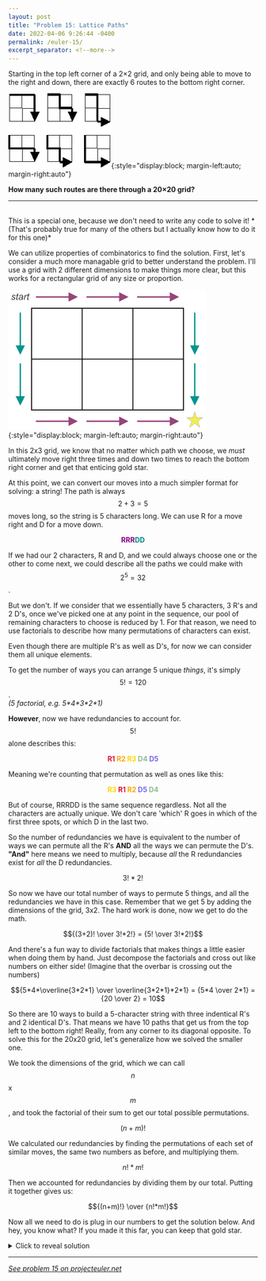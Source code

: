 ```yaml
---
layout: post
title: "Problem 15: Lattice Paths"
date: 2022-04-06 9:26:44 -0400
permalink: /euler-15/
excerpt_separator: <!--more-->
---
```

Starting in the top left corner of a 2×2 grid, and only being able to move to the right and down, there are exactly 6 routes to the bottom right corner.

![Lattice Paths](/assets/latticepaths.png){:style="display:block; margin-left:auto; margin-right:auto"}

**How many such routes are there through a 20×20 grid?**
<!--more-->

***
<br>
This is a special one, because we don't need to write any code to solve it!  
*(That's probably true for many of the others but I actually know how to do it for this one)*

We can utilize properties of combinatorics to find the solution. First, let's consider a much more
managable grid to better understand the problem. I'll use a grid with 2 different dimensions to make things more clear,
but this works for a rectangular grid of any size or proportion.

![2x3 Grid](/assets/goldstar.png){:style="display:block; margin-left:auto; margin-right:auto"}

In this 2x3 grid, we know that no matter which path we choose, we *must* ultimately move right three times
and down two times to reach the bottom right corner and get that enticing gold star.

At this point, we can convert our moves into a much simpler format for solving: a string!
The path is always $$2+3=5$$ moves long, so the string is 5 characters long. We can use R for a move right and D for a move down.

<p style="text-align:center">
<b><span style="color:Purple">RRR</span><span style="color:DarkCyan">DD</span></b>
</p>

If we had our 2 characters, R and D, and we could always choose one or the other to come next, we could describe all the paths we could make with $$2^5=32$$.

But we don't. If we consider that we essentially have 5 characters, 3 R's and 2 D's, once we've picked one at any point in the sequence, our pool of remaining characters to choose is reduced by 1.
For that reason, we need to use factorials to describe how many permutations of characters can exist.

Even though there are multiple R's as well as D's, for now we can consider them all unique elements.

To get the number of ways you can arrange 5 unique *things*, it's simply $$5!=120$$.  
*(5 factorial, e.g. 5\*4\*3\*2\*1)*

**However**, now we have redundancies to account for. $$5!$$ alone describes this:

<p style="text-align:center">
<b><span style="color:Crimson">R1 </span><span style="color:Orange">R2 </span><span style="color:Gold">R3 </span><span style="color:DarkSeaGreen">D4 </span><span style="color:MediumSlateBlue">D5</span></b>
</p>

Meaning we're counting that permutation as well as ones like this:

<p style="text-align:center">
<b><span style="color:Gold">R3 </span><span style="color:Crimson">R1 </span><span style="color:Orange">R2 </span><span style="color:MediumSlateBlue">D5 </span><span style="color:DarkSeaGreen">D4</span></b>
</p>

But of course, RRRDD is the same sequence regardless. Not all the characters are actually unique.
We don't care 'which' R goes in which of the first three spots, or which D in the last two.

So the number of redundancies we have is equivalent to the number of ways we can permute all the R's **AND** all the ways we can permute the D's. **"And"** here means we need to multiply,
because *all* the R redundancies exist for *all* the D redundancies.

$$3!*2!$$

So now we have our total number of ways to permute 5 things, and all the redundancies we have in this case.
Remember that we get 5 by adding the dimensions of the grid, 3x2. The hard work is done, now we get to do the math.

$${(3+2)! \over 3!*2!} = {5! \over 3!*2!}$$

And there's a fun way to divide factorials that makes things a little easier when doing them by hand.
Just decompose the factorials and cross out like numbers on either side! (Imagine that the overbar is crossing out the numbers)

$${5*4*\overline{3*2*1} \over \overline{3*2*1}*2*1} = {5*4 \over 2*1} = {20 \over 2} = 10$$

So there are 10 ways to build a 5-character string with three indentical R's and 2 identical D's. That means we have 10 paths that get us from the top left to the bottom right!
Really, from any corner to its diagonal opposite. To solve this for the 20x20 grid, let's generalize how we solved the smaller one.

We took the dimensions of the grid, which we can call $$n$$ x $$m$$, and took the factorial of their sum to get our total possible permutations.

$$(n+m)!$$

We calculated our redundancies by finding the permutations of each set of similar moves, the same two numbers as before, and multiplying them.

$$n!*m!$$

Then we accounted for redundancies by dividing them by our total. Putting it together gives us:

$${(n+m)!} \over {n!*m!}$$

Now all we need to do is plug in our numbers to get the solution below. And hey, you know what? If you made it this far, you can keep that gold star.

<details> 
<summary>Click to reveal solution</summary>
$${(20+20)! \over 20!*20!} = 137,846,528,820$$
</details>  

***

*[See problem 15 on projecteuler.net](https://projecteuler.net/problem=15)*